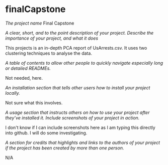# finalCapstone

*The project name*
Final Capstone

*A clear, short, and to the point description of your project. Describe the importance of your project, and what it does*

This projects is an in-depth PCA report of UsArrests.csv. It uses two clustering techniques to analyse the data. 

*A table of contents to allow other people to quickly navigate especially long or detailed READMEs.*

Not needed, here. 

*An installation section that tells other users how to install your project locally.*

Not sure what this involves. 

*A usage section that instructs others on how to use your project after they’ve installed it. 
Include screenshots of your project in action.*

I don't know if I can include screenshots here as I am typing this directly into github. I will do some investigating.

*A section for credits that highlights and links to the authors of your
project if the project has been created by more than one person.*

N/A
